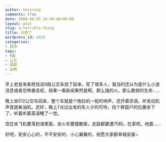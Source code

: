 ```yaml
---
author: hesicong
comments: true
date: 2009-06-05 14:49:08+00:00
layout: post
slug: a-terrible-thing
title: 太惨了
wordpress_id: 1833
categories:
- 其他
tags:
- 9路
- 公交
- 成都
- 自燃
---
```


早上老爸发条短信说9路公交车烧了起来，死了很多人，我当时还以为是什么小道消息或者恐怖袭击呢，结果一看新闻果然是啊，那么强的火，那么脆弱的生命……

晚上坐512公交车回来，整个车就是个拖拉机一般的响声，还开着空调，听发动机声音是柴油机。还好，晚上7点过出发的车人少的可怜，找个靠窗户的位置坐下了，听着听着英语睡了一觉。

现在坐飞机要落到海里面，坐火车要撞散架，走路都要遭70码，在家吧，地震……

好吧，安安心心的，平平安安的，小心翼翼的，祝愿大家都幸福安康~
